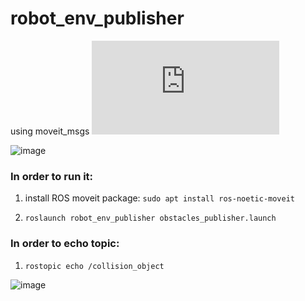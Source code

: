 # robot_env_publisher

using moveit_msgs ![`CollisionObject.msg`](http://docs.ros.org/en/noetic/api/moveit_msgs/html/msg/CollisionObject.html)

![image](https://github.com/user-attachments/assets/56b16f18-66f9-4ce5-857b-0e318a1f81bc)



### In order to run it:

1.  install ROS moveit package: `sudo apt install ros-noetic-moveit`

2.  `roslaunch robot_env_publisher obstacles_publisher.launch`



### In order to echo topic:

1.  `rostopic echo /collision_object`

![image](https://github.com/user-attachments/assets/0f515276-9654-4022-9633-e2f803b2a1bb)

   


